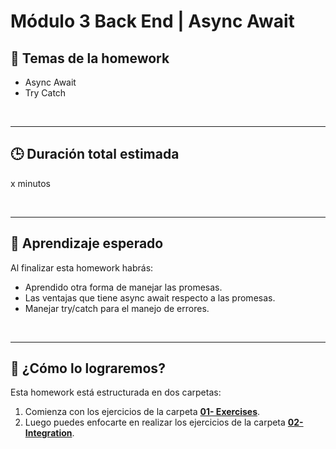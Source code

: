 # Módulo 3 Back End | Async Await

## **📌 Temas de la homework**

- Async Await
- Try Catch

<br />

---

## **🕒 Duración total estimada**

x minutos

<br />

---

## **🔎 Aprendizaje esperado**

Al finalizar esta homework habrás:

- Aprendido otra forma de manejar las promesas.
- Las ventajas que tiene async await respecto a las promesas.
- Manejar try/catch para el manejo de errores.

<br />

---

## **📎 ¿Cómo lo lograremos?**

Esta homework está estructurada en dos carpetas:

1. Comienza con los ejercicios de la carpeta [**01- Exercises**](./01%20-%20Exercises/README.md).
2. Luego puedes enfocarte en realizar los ejercicios de la carpeta [**02- Integration**](./02%20-%20Integration/README.md).
